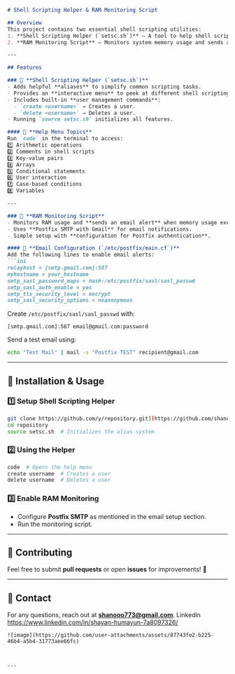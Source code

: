 ```markdown
# Shell Scripting Helper & RAM Monitoring Script  

## Overview  
This project contains two essential shell scripting utilities:  
1. **Shell Scripting Helper (`setsc.sh`)** – A tool to help shell scripting programmers quickly access syntax and examples without memorization.  
2. **RAM Monitoring Script** – Monitors system memory usage and sends an email alert if usage exceeds a specified threshold.  

---

## Features  

### 🔹 **Shell Scripting Helper (`setsc.sh`)**  
- Adds helpful **aliases** to simplify common scripting tasks.  
- Provides an **interactive menu** to peek at different shell scripting concepts.  
- Includes built-in **user management commands**:
  - `create <username>` → Creates a user.  
  - `delete <username>` → Deletes a user.  
- Running `source setsc.sh` initializes all features.

#### 📌 **Help Menu Topics**
Run `code` in the terminal to access:  
1️⃣ Arithmetic operations  
2️⃣ Comments in shell scripts  
3️⃣ Key-value pairs  
4️⃣ Arrays  
5️⃣ Conditional statements  
6️⃣ User interaction  
7️⃣ Case-based conditions  
8️⃣ Variables  

---

### 🔹 **RAM Monitoring Script**  
- Monitors RAM usage and **sends an email alert** when memory usage exceeds a threshold.  
- Uses **Postfix SMTP with Gmail** for email notifications.  
- Simple setup with **configuration for Postfix authentication**.

#### 📌 **Email Configuration (`/etc/postfix/main.cf`)**
Add the following lines to enable email alerts:
```ini
relayhost = [smtp.gmail.com]:587
myhostname = your_hostname
smtp_sasl_password_maps = hash:/etc/postfix/sasl/sasl_passwd
smtp_sasl_auth_enable = yes
smtp_tls_security_level = encrypt
smtp_sasl_security_options = noanonymous
```

Create `/etc/postfix/sasl/sasl_passwd` with:
```
[smtp.gmail.com]:587 email@gmail.com:password
```

Send a test email using:
```sh
echo "Test Mail" | mail -s "Postfix TEST" recipient@gmail.com
```

---

## 🔧 **Installation & Usage**  

### 1️⃣ **Setup Shell Scripting Helper**
```sh
git clone https://github.com/y/repository.git](https://github.com/shanooo773/Shortcuts-For-Scripting.git
cd repository
source setsc.sh  # Initializes the alias system
```

### 2️⃣ **Using the Helper**
```sh
code  # Opens the help menu
create username  # Creates a user
delete username  # Deletes a user
```

### 3️⃣ **Enable RAM Monitoring**
- Configure **Postfix SMTP** as mentioned in the email setup section.
- Run the monitoring script.

---

## 🤝 **Contributing**  
Feel free to submit **pull requests** or open **issues** for improvements! 🚀   

---

## 📩 **Contact**  
For any questions, reach out at **shanooo773@gmail.com**.
Linkedin https://www.linkedin.com/in/shayan-humayun-7a8097326/
```
![image](https://github.com/user-attachments/assets/87743fe2-b225-46b4-a5b4-31773aee66fc)



---

